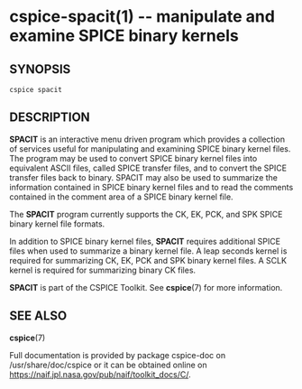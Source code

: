 cspice-spacit(1) -- manipulate and examine SPICE binary kernels
===============================================================

SYNOPSIS
--------
`cspice spacit`


DESCRIPTION
-----------
**SPACIT** is an interactive menu driven program which provides a collection
of services useful for manipulating and examining SPICE binary kernel files.
The program may be used to convert SPICE binary kernel files into equivalent
ASCII files, called SPICE transfer files, and to convert the SPICE transfer
files back to binary. SPACIT may also be used to summarize the information
contained in SPICE binary kernel files and to read the comments contained in
the comment area of a SPICE binary kernel file.

The **SPACIT** program currently supports the CK, EK, PCK, and SPK SPICE binary
kernel file formats.

In addition to SPICE binary kernel files, **SPACIT** requires additional
SPICE files when used to summarize a binary kernel file. A leap seconds
kernel is required for summarizing CK, EK, PCK and SPK binary kernel files.
A SCLK kernel is required for summarizing binary CK files.

**SPACIT** is part of the CSPICE Toolkit. See **cspice**(7) for more
information.


SEE ALSO
--------
**cspice**(7)

Full documentation is provided by package cspice-doc on /usr/share/doc/cspice
or it can be obtained online on https://naif.jpl.nasa.gov/pub/naif/toolkit_docs/C/.
